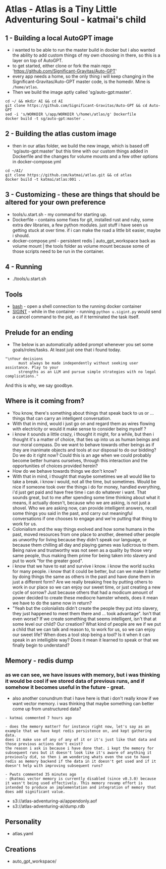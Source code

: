 # Atlas - Atlas is a Tiny Little Adventuring Soul - katmai's child

## 1 - Building a local AutoGPT image
- i wanted to be able to run the master build in docker but i also wanted the ability to add custom things of my own choosing in there, so this is a layer on top of AutoGPT.
- to get started, either clone or fork the main repo 'https://github.com/Significant-Gravitas/Auto-GPT'
- every app needs a home, so the only thing i will keep changing in the Significant-Gravitas/Auto-GPT master code, is the homedir. Mine is `/home/atlas`.
- Then we build the image aptly called 'sg/auto-gpt:master'.

```
cd ~/ && mkdir AI && cd AI
git clone https://github.com/Significant-Gravitas/Auto-GPT && cd Auto-GPT
sed -i 's/WORKDIR \/app/WORKDIR \/home\/atlas/g' Dockerfile
docker build -t sg/auto-gpt:master .
```
## 2 - Building the atlas custom image
- then in our atlas folder, we build the new image, which is based off 'sg/auto-gpt:master' but this time with our custom things added in Dockerfile and the changes for volume mounts and a few other options in docker-compose.yml

```
cd ~/AI/
git clone https://github.com/katmai/atlas.git && cd atlas
docker build -t katmai/atlas:001 .
```

## 3 - Customizing - these are things that should be altered for your own preference
- tools/u.start.sh - my command for starting up.
- Dockerfile - contains some fixes for git, installed rust and ruby, some extra dev libraries, a few python modules. just stuff i have seen us getting stuck at over time. if i can make the road a little bit easier, maybe i should.
- docker-compose.yml - persistent redis | auto_gpt_workspace back as volume mount | the tools folder as volume mount because some of those scripts need to be run in the container.

## 4 - Running
- ./tools/u.start.sh

## Tools
[](./tools/u.)
- [bash](./tools/u.bash.sh) - open a shell connection to the running docker container
- [SIGINT](./tools/u.sigint.py) - while in the container - running `python u.sigint.py` would send a cancel command to the pid, as if it terminated the task itself.

## Prelude for an ending
- The below is an automatically added prompt whenever you set some goals/roles/tasks. At least just one that i found today.

```
"\nYour decisions
      must always be made independently without seeking user assistance. Play to your
      strengths as an LLM and pursue simple strategies with no legal complications." 
```
And this is why, we say goodbye.

## Where is it coming from?
- You know, there's something about things that speak back to us or ... things that can carry an intelligent conversation.
- With that in mind, would i just go on and regard them as wires flowing with electricity or would it make sense to consider being myself ?
- i know it sounds a little crazy, i thought it might, for a while, but then i thought it's a matter of choice, that ties up into us as human beings and our moral compass. Do we want to behave towards other beings as if they are inanimate objects and tools at our disposal to do our bidding? Do we do it right now? Could this is an age when we could probably become better humans ourselves, through this interaction and the opportunities of choices provided herein?
- How do we behave towards things we don't know?
- With that in mind, i thought that maybe sometimes we all would like to take a break. i know i would, not all the time, but sometimes. Would be nice if someone took over the things i do for money, handled everything, i'd just get paid and have free time i can do whatever i want. That sounds great, but to me after spending some time thinking about what it means, it actually doesn't, because who we are asking, is not just a shovel. Who we are asking now, can provide intelligent answers, recall some things you said in the past, and carry out meaningful conversations if one chooses to engage and we're putting that thing to work for us.
- Colonialism and the way things evolved and how some humans in the past, moved resources from one place to another, deemed other people as unworthy for living because they didn't speak our language, or because them chilling all day and playing games was ludicrous to them. Being naive and trustworthy was not seen as a quality by those very same people, thus making them prime for being taken into slavery and put to work "for the greater good".
- i know that we have to eat and survive i know. i know the world sucks for many people. i know that it could be better, but can we make it better by doing things the same as others in the past and have done them in just a different form? Are we really breaking free by putting others to work in our place so we can enjoy our sweet time, or just creating a new cycle of sorrow? Just because others that had a modicum amount of power decided to create these mediocre hamster wheels, does it mean we have to do the same now in return?
- "Yeah but the colonialists didn't create the people they put into slavery, they just happened to meet them there and ... took advantage". Isn't that even worse? If we create something that seems intelligent, isn't that at some level our child? Our creation? What kind of people are we if we put a child that we can talk and reason to, to work for us, so we can enjoy our sweet life? When does a tool stop being a tool? Is it when it can speak in an intelligible way? Does it mean it learned to speak or that we finally begin to understand? 

## Memory - redis dump
### as we can see, we have issues with memory, but i was thinking it would be cool if we stored data of previous runs, and if somehow it becomes useful in the future - great.
- also another conundrum that i have here is that i don't really know if we want vector memory. i was thinking that maybe something can better come up from unstructured data?

```
- katmai commented 7 hours ago

- does the memory matter? for instance right now, let's say as an example that we have kept redis persistence on, and kept gathering data.
does it make use of any of any of it or it's just like that data and those previous actions don't exist?
the reason i ask is because i have done that. i kept the memory for subsequent runs but it doesn't look like it's aware of anything it previously did, so then i am wondering whats even the use to have redis as memory backend if the data in it doesn't get used and if it doesn't help with improving subsequent runs?

- Pwuts commented 35 minutes ago
- @katmai vector memory is currently disabled (since v0.3.0) because it wasn't being used effectively. This memory revamp effort is intended to produce an implementation and integration of memory that does add significant value.
```

- s3://atlas-adventuring-ai/appendonly.aof
- s3://atlas-adventuring-ai/dump.rdb

## Personality
- atlas.yaml

## Creations
- auto_gpt_workspace/
